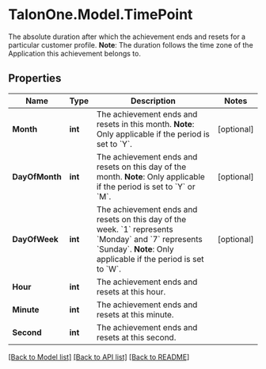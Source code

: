 # TalonOne.Model.TimePoint
The absolute duration after which the achievement ends and resets for a particular customer profile.  **Note**: The duration follows the time zone of the Application this achievement belongs to. 
## Properties

Name | Type | Description | Notes
------------ | ------------- | ------------- | -------------
**Month** | **int** | The achievement ends and resets in this month.  **Note**: Only applicable if the period is set to &#x60;Y&#x60;.  | [optional] 
**DayOfMonth** | **int** | The achievement ends and resets on this day of the month.  **Note**: Only applicable if the period is set to &#x60;Y&#x60; or &#x60;M&#x60;.  | [optional] 
**DayOfWeek** | **int** | The achievement ends and resets on this day of the week. &#x60;1&#x60; represents &#x60;Monday&#x60; and &#x60;7&#x60; represents &#x60;Sunday&#x60;.  **Note**: Only applicable if the period is set to &#x60;W&#x60;.  | [optional] 
**Hour** | **int** | The achievement ends and resets at this hour. | 
**Minute** | **int** | The achievement ends and resets at this minute. | 
**Second** | **int** | The achievement ends and resets at this second. | 

[[Back to Model list]](../README.md#documentation-for-models) [[Back to API list]](../README.md#documentation-for-api-endpoints) [[Back to README]](../README.md)


